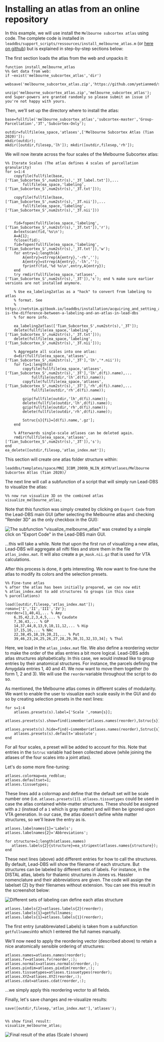 # Installing an atlas from an online repository

In this example, we will use install the `Melbourne subcortex atlas` using code. The complete code is installed in `leaddbs/support_scripts/ressources/install_melbourne_atlas.m` (or [here on github](https://github.com/netstim/leaddbs/blob/develop/support\_scripts/ressources/install\_melbourne\_atlas.m)) but is explained in step-by-step sections below:

The first section loads the atlas from the web and unpacks it:

```
function install_melbourne_atlas
%% Get data from web:
if ~exist('melbourne_subcortex_atlas','dir')
    websave('melbourne_subcortex_atlas.zip','https://github.com/yetianmed/subcortex/archive/master.zip');
    unzip('melbourne_subcortex_atlas.zip','melbourne_subcortex_atlas');
end Super-powers are granted randomly so please submit an issue if you're not happy with yours.
```

Then, we'll set up the directory where to install the atlas:

```markup
base=fullfile('melbourne_subcortex_atlas','subcortex-master','Group-Parcellation','3T','Subcortex-Only');

outdir=fullfile(ea_space,'atlases',['Melbourne Subcortex Atlas (Tian 2020)']);
mkdir(outdir);
mkdir([outdir,filesep,'lh']); mkdir([outdir,filesep,'rh']);
```

We will now iterate across the four scales of the Melbourne Subcortex atlas:

```markup
%% Iterate Scales (The atlas defines 4 scales of parcellation granularity)
for s=1:4
    copyfile(fullfile(base,['Tian_Subcortex_S',num2str(s),'_3T_label.txt']),...
        fullfile(ea_space,'labeling',['Tian_Subcortex_S',num2str(s),'_3T.txt']));

    copyfile(fullfile(base,['Tian_Subcortex_S',num2str(s),'_3T.nii']),...
        fullfile(ea_space,'labeling',['Tian_Subcortex_S',num2str(s),'_3T.nii']))


    fid=fopen(fullfile(ea_space,'labeling',['Tian_Subcortex_S',num2str(s),'_3T.txt']),'r');
    A=textscan(fid,'%s\n');
    A=A{1};
    fclose(fid);
    fid=fopen(fullfile(ea_space,'labeling',['Tian_Subcortex_S',num2str(s),'_3T.txt']),'w');
    for entry=1:length(A)
        A{entry}=strrep(A{entry},'-rh','');
        A{entry}=strrep(A{entry},'-lh','');
        fprintf(fid,'%d %s\n',entry,A{entry});
    end
    try rmdir(fullfile(ea_space,'atlases',['Tian_Subcortex_S',num2str(s),'_3T']),'s'); end % make sure earlier versions are not installed anymore.

    % Use ea_labeling2atlas as a "hack" to convert from labeling to atlas
    % format. See
    % https://netstim.gitbook.io/leaddbs/installation/acquiring_and_setting_atlases#what-is-the-difference-between-a-labeling-and-an-atlas-in-lead-dbs
    % for more info.

    ea_labeling2atlas(['Tian_Subcortex_S',num2str(s),'_3T']);
    delete(fullfile(ea_space,'labeling',['Tian_Subcortex_S',num2str(s),'_3T.txt']));
    delete(fullfile(ea_space,'labeling',['Tian_Subcortex_S',num2str(s),'_3T.nii']));

    % Aggregate all scales into one atlas:
    d=dir(fullfile(ea_space,'atlases',['Tian_Subcortex_S',num2str(s),'_3T'],'lh','*.nii'));
    for fi=1:length(d)
        copyfile(fullfile(ea_space,'atlases',['Tian_Subcortex_S',num2str(s),'_3T'],'lh',d(fi).name),...
            fullfile(outdir,'lh',d(fi).name));
        copyfile(fullfile(ea_space,'atlases',['Tian_Subcortex_S',num2str(s),'_3T'],'rh',d(fi).name),...
            fullfile(outdir,'rh',d(fi).name));

        gzip(fullfile(outdir,'lh',d(fi).name));
        delete(fullfile(outdir,'lh',d(fi).name));
        gzip(fullfile(outdir,'rh',d(fi).name));
        delete(fullfile(outdir,'rh',d(fi).name));

        Sstruc{s}{fi}=[d(fi).name,'.gz'];
    end

    % Afterwards single-scale atlases can be deleted again.
    rmdir(fullfile(ea_space,'atlases',['Tian_Subcortex_S',num2str(s),'_3T']),'s');
end
ea_delete([outdir,filesep,'atlas_index.mat']);
```

This section will create one atlas folder structure within:

`leaddbs/templates/space/MNI_ICBM_2009b_NLIN_ASYM/atlases/Melbourne Subcortex Atlas (Tian 2020)/`

The next line will call a subfunction of a script that will simply run Lead-DBS to visualize the atlas:

```
%% now run visualize 3D on the combined atlas
visualize_melbourne_atlas;
```

Note that this function was simply created by clicking on `Export Code` from the Lead-DBS main GUI (after selecting the Melbourne atlas and checking "Render 3D" as the only checkbox in the GUI):

![The subfunction "visualize\_melbourne\_atlas" was created by a simple click on "Export Code" in the Lead-DBS main GUI.](../../.gitbook/assets/bildschirmfoto-2019-12-23-um-17.52.07.png)

…this will take a while. Note that upon the first run of visualizing a new atlas, Lead-DBS will aggregate all nifti files and store them in the file `atlas_index.mat`. It will also create a `gm_mask.nii.gz` that is used for VTA calculations.

After this process is done, it gets interesting. We now want to fine-tune the atlas to modify its colors and the selection presets.

```
%% Fine-tune atlas
% after the atlas has been initially prepared, we can now edit
% atlas_index.mat to add structures to groups (in this case
% parcellations)

load([outdir,filesep,'atlas_index.mat']);
roman={'I','II','III','IV'};
reorder=[1,40,41,... % Amy
    6,35,42,2,3,4,5,... % Caudate
    7,36,43,... % GP
    14,37,44,8,13,9,10,11,12,... % Hip
    17,15,16,... % NAc
    22,38,45,18,19,20,21,... % Put
    39,46,23,24,25,26,27,28,29,30,31,32,33,34]; % Thal
```

Here, we load in the `atlas_index.mat` file. We also define a reordering vector to make the order of the atlas entries a bit more logical. Lead-DBS adds atlas structures alphabetically. In this case, we would instead like to group entries by their anatomical structures. For instance, the parcels defining the Amygdala entries 1, 40 and 41. We now want to move them together (to form 1, 2 and 3). We will use the `reorder`variable throughout the script to do so.

As mentioned, the Melbourne atlas comes in different scales of modularity. We want to enable the user to visualize each scale easily in the GUI and do so by creating selection presets in the next lines:

```
for s=1:4
    atlases.presets(s).label=['Scale ',roman{s}];
    atlases.presets(s).show=find(ismember(atlases.names(reorder),Sstruc{s}));
    atlases.presets(s).hide=find(~ismember(atlases.names(reorder),Sstruc{s}));
    atlases.presets(s).default='absolute';
end
```

For all four scales, a preset will be added to account for this. Note that entries in the `Sstruc` variable had been collected above (while joining the atlases of the four scales into a joint atlas).

Let's do some more fine-tuning:

```
atlases.colormap=ea_redblue;
atlases.defaultset=1;
atlases.tissuetypes;
```

These lines add a colormap and define that the default set will be scale number one (i.e. `atlases.presets(1)`). `atlases.tissuetypes` could be used in case the atlas contained white-matter structures. These should be assigned with a `2` (instead of a `1` which is gray matter) and will then be ignored upon VTA generation. In our case, the atlas doesn't define white matter structures, so we'll leave the entry as is.

```
atlases.labelnames{1}='Labels';
atlases.labelnames{2}='Abbreviations';

for structure=1:length(atlases.names)
   atlases.labels{2}{structure}=ea_stripext(atlases.names{structure});
end
```

These next lines (above) add different entries for how to call the structures. By default, Lead-DBS will show the filename of each structure. But structures can be labeled by different sets of labels. For instance, in the DISTAL atlas, labels for thalamic structures in Jones vs. Hassler nomenclature and their abbreviations are given. The code will assign the labelset {2} by their filenames without extension. You can see this result in the screenshot below:

![Different sets of labeling can define each atlas structure](../../.gitbook/assets/bildschirmfoto-2019-12-23-um-18.07.05.png)

```
atlases.labels{2}=atlases.labels{2}(reorder);
atlases.labels{1}=getfullnames;
atlases.labels{1}=atlases.labels{1}(reorder);
```

The first entry (unabbreviated Labels) is taken from a subfunction `getfullnames`into which I entered the full names manually.

We'll now need to apply the reordering vector (described above) to retain a nice anatomically sensible ordering of structures:

```
atlases.names=atlases.names(reorder);
atlases.fv=atlases.fv(reorder,:);
atlases.normals=atlases.normals(reorder,:);
atlases.pixdim=atlases.pixdim(reorder,:);
atlases.tissuetypes=atlases.tissuetypes(reorder);
atlases.XYZ=atlases.XYZ(reorder,:);
atlases.cdat=atlases.cdat(reorder,:);
```

…we simply apply this reordering vector to all fields.

Finally, let's save changes and re-visualize results:

```
save([outdir,filesep,'atlas_index.mat'],'atlases');


%% show final result:
visualize_melbourne_atlas;
```

![Final result of the atlas (Scale I shown)](../../.gitbook/assets/bildschirmfoto-2019-12-23-um-18.13.02.png)
